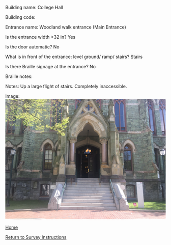Building name: College Hall

Building code:

Entrance name: Woodland walk entrance (Main Entrance)

Is the entrance width >32 in? Yes

Is the door automatic? No

What is in front of the entrance: level ground/ ramp/ stairs? Stairs

Is there Braille signage at the entrance? No

Braille notes: 

Notes: Up a large flight of stairs. Completely inaccessible.

Image: 
![CollegeHall](Images/CollegeHall.jpg)

[Home](http://AccessibilityMapping.github.io/AMP)

[Return to Survey Instructions](http://AccessibilityMapping.github.io/AMP/SurveyInstructions)
